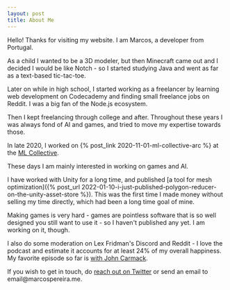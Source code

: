 ```yaml
---
layout: post
title: About Me
---
```


Hello! Thanks for visiting my website. I am Marcos, a developer from Portugal.

As a child I wanted to be a 3D modeler, but then Minecraft came out and I decided I would be like Notch - so I started studying Java and went as far as a text-based tic-tac-toe.

Later on while in high school, I started working as a freelancer by learning web development on Codecademy and finding small freelance jobs on Reddit. I was a big fan of the Node.js ecosystem.

Then I kept freelancing through college and after. Throughout these years I was always fond of AI and games, and tried to move my expertise towards those.

In late 2020, I worked on {% post_link 2020-11-01-ml-collective-arc %} at the [ML Collective](https://mlcollective.org/).

These days I am mainly interested in working on games and AI.

I have worked with Unity for a long time, and published [a tool for mesh optimization]({% post_url 2022-01-10-i-just-published-polygon-reducer-on-the-unity-asset-store %}). This was the first time I made money without selling my time directly, which had been a long time goal of mine.

Making games is very hard - games are pointless software that is so well designed you still want to use it - so I haven't published any yet. I am working on it, though.

I also do some moderation on Lex Fridman's Discord and Reddit - I love the podcast and estimate it accounts for at least 24% of my overall happiness. My favorite episode so far is [with John Carmack](https://www.youtube.com/watch?v=I845O57ZSy4).

If you wish to get in touch, do [reach out on Twitter](https://twitter.com/voxelbased) or send an email to &#101;&#109;&#97;&#105;&#108;&#64;&#109;&#97;&#114;&#99;&#111;&#115;&#112;&#101;&#114;&#101;&#105;&#114;&#97;&#46;&#109;&#101;.
